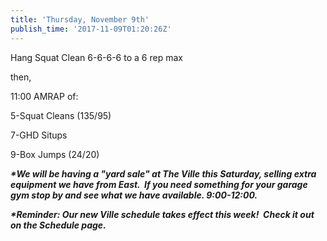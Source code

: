 ```yaml
---
title: 'Thursday, November 9th'
publish_time: '2017-11-09T01:20:26Z'
---
```


Hang Squat Clean 6-6-6-6 to a 6 rep max

then,

11:00 AMRAP of:

5-Squat Cleans (135/95)

7-GHD Situps

9-Box Jumps (24/20)

***\*We will be having a "yard sale" at The Ville this Saturday, selling
extra equipment we have from East.  If you need something for your
garage gym stop by and see what we have available. 9:00-12:00.***

***\*Reminder: Our new Ville schedule takes effect this week!  Check it
out on the Schedule page.***
